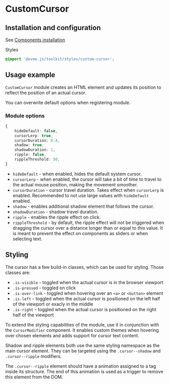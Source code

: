 # CustomCursor

## Installation and configuration

See [Components installation](/docs/components_installation.md#modules)

Styles

```scss
@import '@ovee.js/toolkit/styles/custom-cursor';
```

## Usage example

`CustomCursor` module creates an HTML element and updates its position to reflect the position of an actual cursor.

You can overwrite default options when registering module.

### Module options

```ts
{
	hideDefault: false, 
	cursorLerp: true,
	cursorDuration: 0.4,
	shadow: true,
	shadowDuration: 1,
	ripple: false,
	rippleThreshold: 50,
}
```

- `hideDefault` - when enabled, hides the default system cursor.
- `cursorLerp` - when enabled, the cursor will take a bit of time to travel to the actual mouse position, making the movement smoother.
- `cursorDuration` - cursor travel duration. Takes effect when `cursorLerp` is enabled. Recommended to not use large values with `hideDefault` enabled.
- `shadow` - enables additional shadow element that follows the cursor.
- `shadowDuration` - shadow travel duration.
- `ripple` - enables the ripple effect on click.
- `rippleThreshold` - by default, the ripple effect will not be triggered when dragging the cursor over a distance longer than or equal to this value. It is meant to prevent the effect on components as sliders or when selecting text.

## Styling

The cursor has a few build-in classes, which can be used for styling. Those classes are:
- `.is-visible` - toggled when the actual cursor is in the browser viewport
- `.is-pressed` - toggled on click
- `.is-over-link` - toggled when hovering over an `<a>` or `<button>` element
- `.is-left` - toggled when the actual cursor is positioned on the left half of the viewport or exacly in the middle
- `.is-right` - toggled when the actual cursor is positioned on the right half of the viewport

To extend the styling capabilities of the module, use it in conjunction with the `CursorModifier` component. It enables custom themes when hovering over chosen elements and adds support for cursor text content.

Shadow and ripple elements both use the same styling namespace as the main cursor element. They can be targeted using the `.cursor--shadow` and `.cursor--ripple` modifiers.

The `.cursor--ripple` element should have a animation assigned to a tag inside its structure. The end of this animation is used as a trigger to remove this element from the DOM.